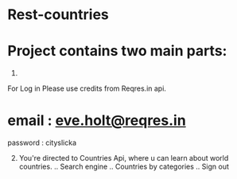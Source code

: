 # Rest-countries
# Project contains two main parts:
1.
For Log in
Please use credits from Reqres.in api. 
# email :  eve.holt@reqres.in
password :   cityslicka

2. You're directed to Countries Api, where u can learn about world countries.
  .. Search engine
  .. Countries by categories
  .. Sign out
